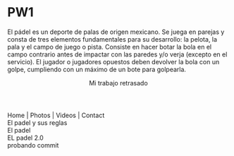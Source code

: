 # PW1
<!DOCTYPE html>
<html lang="en">
<head>
  <title>This text is the title of the document</title>
  <meta charset="utf-8">
  <meta name="description" content="This is an HTML5 document">
  <meta name="keywords" content="HTML, CSS, Javascript">
  <link rel="icon" href="images/favicon.png" type="image/png" sizes="16x16">
</head>
<body>
<p>
El pádel es un deporte de palas de origen mexicano. Se juega en parejas y consta de tres elementos fundamentales para su desarrollo: la pelota, la pala y el campo de juego o pista. Consiste en hacer botar la bola en el campo contrario antes de impactar con las paredes y/o verja (excepto en el servicio). El jugador o jugadores opuestos deben devolver la bola con un golpe, cumpliendo con un máximo de un bote para golpearla.
  </p>
    <header>
    Mi trabajo retrasado
  </header>
  <nav>
    Home | Photos | Videos | Contact
  </nav>
  <main>
    <section>
      <article>
  El padel y sus reglas
      </article>
      <article>
El padel
      </article>
    </section>
    <aside>
EL padel 2.0
    </aside>
  </main>
  <footer>
probando commit
  </footer>
</body>
</html>
